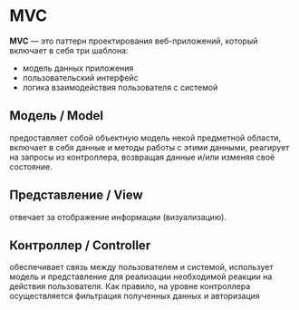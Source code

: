 # MVC

**MVC** — это паттерн проектирования веб-приложений, который включает в себя три шаблона:
* модель данных приложения
* пользовательский интерфейс
* логика взаимодействия пользователя с системой

## Модель / Model
предоставляет собой объектную модель некой предметной области, включает в себя данные и методы работы с этими данными, реагирует на запросы из контроллера, возвращая данные и/или изменяя своё состояние.

## Представление / View
отвечает за отображение информации (визуализацию).

## Контроллер / Controller
обеспечивает связь между пользователем и системой, использует модель и представление для реализации необходимой реакции на действия пользователя. Как правило, на уровне контроллера осуществляется фильтрация полученных данных и авторизация
